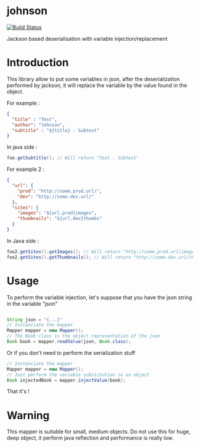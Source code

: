 # johnson


[![Build Status](https://travis-ci.org/Richou/johnson.svg?branch=master)](https://travis-ci.org/Richou/johnson)

Jackson based deserialisation with variable injection/replacement

Introduction
============================

This library allow to put some variables in json, after the deserialization performed by jackson, it will replace the variable by the value found in the object.

For example :

```json
{
  "title" : "Test",
  "author": "Johnson",
  "subtitle" : "${title} - Subtest"
}
```
In java side : 

```java
foo.getSubtitle(); // Will return "Test - Subtest"
```

For example 2 :

```json
{
  "url": {
    "prod": "http://some.prod.url/",
    "dev": "http://some.dev.url/"
  },
  "sites": {
    "images": "${url.prod}images",
    "thumbnails": "${url.dev}thumbs"
  }
}
```

In Java side : 

```java
foo2.getSites().getImages(); // Will return "http://some.prod.url/images"
foo2.getSites().getThumbnails(); // Will return "http://some.dev.url/thumbs"
```

Usage 
============================

To perform the variable injection, let's suppose that you have the json string in the variable "json" 

```java

String json = "{...}"
// Instanciate the mapper
Mapper mapper = new Mapper();
// The Book class is the object representation of the json
Book book = mapper.readValue(json, Book.class);

```

Or if you don't need to perform the serialization stuff

```java
// Instanciate the mapper
Mapper mapper = new Mapper();
// Just perform the variable substitution in an object
Book injectedBook = mapper.injectValue(book);
```

That it's !

Warning
============================

This mapper is suitable for small, medium objects.
Do not use this for huge, deep object, it perform java reflection and performance is really low.
